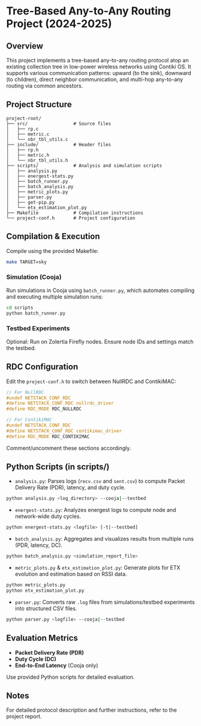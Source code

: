 # Tree-Based Any-to-Any Routing Project (2024-2025)

## Overview

This project implements a tree-based any-to-any routing protocol atop an existing collection tree in low-power wireless networks using Contiki OS. It supports various communication patterns: upward (to the sink), downward (to children), direct neighbor communication, and multi-hop any-to-any routing via common ancestors.

## Project Structure

```
project-root/
├── src/                 # Source files
│   ├── rp.c
│   ├── metric.c
│   └── nbr_tbl_utils.c
├── include/             # Header files
│   ├── rp.h
│   ├── metric.h
│   └── nbr_tbl_utils.h
├── scripts/             # Analysis and simulation scripts
│   ├── analysis.py
│   ├── energest-stats.py
│   ├── batch_runner.py
│   ├── batch_analysis.py
│   ├── metric_plots.py
│   ├── parser.py
│   ├── get-pip.py
│   └── etx_estimation_plot.py
├── Makefile             # Compilation instructions
└── project-conf.h       # Project configuration
```

## Compilation & Execution

Compile using the provided Makefile:

```bash
make TARGET=sky
```

### Simulation (Cooja)

Run simulations in Cooja using `batch_runner.py`, which automates compiling and executing multiple simulation runs:

```bash
cd scripts
python batch_runner.py
```

### Testbed Experiments

Optional: Run on Zolertia Firefly nodes. Ensure node IDs and settings match the testbed.

## RDC Configuration

Edit the `project-conf.h` to switch between NullRDC and ContikiMAC:

```c
// For NullRDC
#undef NETSTACK_CONF_RDC
#define NETSTACK_CONF_RDC nullrdc_driver
#define RDC_MODE RDC_NULLRDC

// For ContikiMAC
#undef NETSTACK_CONF_RDC
#define NETSTACK_CONF_RDC contikimac_driver
#define RDC_MODE RDC_CONTIKIMAC
```

Comment/uncomment these sections accordingly.

## Python Scripts (in scripts/)

* `analysis.py`: Parses logs (`recv.csv` and `sent.csv`) to compute Packet Delivery Rate (PDR), latency, and duty cycle.

```bash
python analysis.py <log_directory> --cooja|--testbed
```

* `energest-stats.py`: Analyzes energest logs to compute node and network-wide duty cycles.

```bash
python energest-stats.py <logfile> [-t|--testbed]
```

* `batch_analysis.py`: Aggregates and visualizes results from multiple runs (PDR, latency, DC).

```bash
python batch_analysis.py <simulation_report_file>
```

* `metric_plots.py` & `etx_estimation_plot.py`: Generate plots for ETX evolution and estimation based on RSSI data.

```bash
python metric_plots.py
python etx_estimation_plot.py
```

* `parser.py`: Converts raw `.log` files from simulations/testbed experiments into structured CSV files.

```bash
python parser.py <logfile> --cooja|--testbed
```

## Evaluation Metrics

* **Packet Delivery Rate (PDR)**
* **Duty Cycle (DC)**
* **End-to-End Latency** (Cooja only)

Use provided Python scripts for detailed evaluation.

## Notes

For detailed protocol description and further instructions, refer to the project report.
